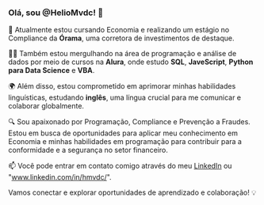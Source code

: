 ### Olá, sou @HelioMvdc! 👋

🌱 Atualmente estou cursando Economia e realizando um estágio no Compliance da **Órama**, uma corretora de investimentos de destaque.

👨‍💻 Também estou mergulhando na área de programação e análise de dados por meio de cursos na **Alura**, onde estudo **SQL**, **JaveScript**, **Python para Data Science** e **VBA**.

🌍 Além disso, estou comprometido em aprimorar minhas habilidades linguísticas, estudando **inglês**, uma língua crucial para me comunicar e colaborar globalmente.

🔍 Sou apaixonado por Programação, Compliance e Prevenção a Fraudes. Estou em busca de oportunidades para aplicar meu conhecimento em Economia e minhas habilidades em programação para contribuir para a conformidade e a segurança no setor financeiro.

📫 Você pode entrar em contato comigo através do meu [LinkedIn](www.linkedin.com/in/hmvdc/)  ou "www.linkedin.com/in/hmvdc/".

Vamos conectar e explorar oportunidades de aprendizado e colaboração! 💡
